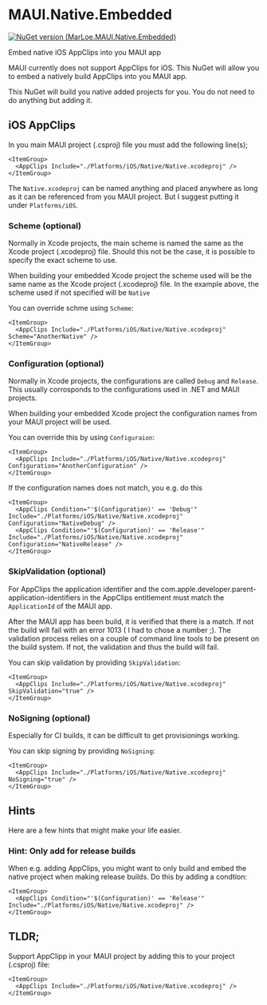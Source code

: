 # MAUI.Native.Embedded

[![NuGet version (MarLoe.MAUI.Native.Embedded)](https://img.shields.io/nuget/v/MarLoe.MAUI.Native.Embedded.svg?style=flat-square)](https://www.nuget.org/packages/MarLoe.MAUI.Native.Embedded/)

Embed native iOS AppClips into you MAUI app

MAUI currently does not support AppClips for iOS. This NuGet will allow you to embed a natively build AppClips into you MAUI app.

This NuGet will build you native added projects for you. You do not need to do anything but adding it.

## iOS AppClips
In you main MAUI project (.csproj) file you must add the following line(s);
```
<ItemGroup>
  <AppClips Include="./Platforms/iOS/Native/Native.xcodeproj" />
</ItemGroup>
```

The `Native.xcodeproj` can be named anything and placed anywhere as long as it can be referenced from you MAUI project. But I suggest putting it under `Platforms/iOS`.

### Scheme (optional)
Normally in Xcode projects, the main scheme is named the same as the Xcode project (.xcodeproj) file. Should this not be the case, it is possible to specify the exact scheme to use.

When building your embedded Xcode project the scheme used will be the same name as the Xcode project (.xcodeproj) file. In the example above, the scheme used if not specified will be `Native`

You can override schme using `Scheme`:
```
<ItemGroup>
  <AppClips Include="./Platforms/iOS/Native/Native.xcodeproj" Scheme="AnotherNative" />
</ItemGroup>
```

### Configuration (optional)
Normally in Xcode projects, the configurations are called `Debug` and `Release`. This usually corrosponds to the configurations used in .NET and MAUI projects.

When building your embedded Xcode project the configuration names from your MAUI project will be used.

You can override this by using `Configuraion`:
```
<ItemGroup>
  <AppClips Include="./Platforms/iOS/Native/Native.xcodeproj" Configuration="AnotherConfiguration" />
</ItemGroup>
```
If the configuration names does not match, you e.g. do this
```
<ItemGroup>
  <AppClips Condition="'$(Configuration)' == 'Debug'" Include="./Platforms/iOS/Native/Native.xcodeproj" Configuration="NativeDebug" />
  <AppClips Condition="'$(Configuration)' == 'Release'" Include="./Platforms/iOS/Native/Native.xcodeproj" Configuration="NativeRelease" />
</ItemGroup>
```

### SkipValidation (optional)
For AppClips the application identifier and the com.apple.developer.parent-application-identifiers in the AppClips entitlement must match the `ApplicationId` of the MAUI app.

After the MAUI app has been build, it is verified that there is a match. If not the build will fail with an error 1013 ( I had to chose a number ;).
The validation process relies on a couple of command line tools to be present on the build system. If not, the validation and thus the build will fail.

You can skip validation by providing `SkipValidation`:
```
<ItemGroup>
  <AppClips Include="./Platforms/iOS/Native/Native.xcodeproj" SkipValidation="true" />
</ItemGroup>
```

### NoSigning (optional)
Especially for CI builds, it can be difficult to get provisionings working.

You can skip signing by providing `NoSigning`:
```
<ItemGroup>
  <AppClips Include="./Platforms/iOS/Native/Native.xcodeproj" NoSigning="true" />
</ItemGroup>
```

## Hints
Here are a few hints that might make your life easier.

### Hint: Only add for release builds
When e.g. adding AppClips, you might want to only build and embed the native project when making release builds. Do this by adding a condtion:
```
<ItemGroup>
  <AppClips Condition="'$(Configuration)' == 'Release'" Include="./Platforms/iOS/Native/Native.xcodeproj" />
</ItemGroup>
```

## TLDR;
Support AppClipp in your MAUI project by adding this to your project (.csproj) file:
```
<ItemGroup>
  <AppClips Include="./Platforms/iOS/Native/Native.xcodeproj" />
</ItemGroup>
```
